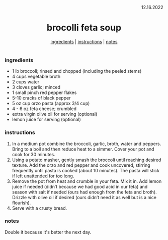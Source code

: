 <p align="right">12.16.2022</p>

<h1 align="center">brocolli feta soup</h1>

<div align="center">
  <a href="#ingredients">ingredients</a> | 
  <a href="#instructions">instructions</a> | 
  <a href="#notes">notes</a>
</div>
<br>

### ingredients
- 1 lb broccoli; rinsed and chopped (including the peeled stems)
- 4 cups vegetable broth
- 2 cups water
- 3 cloves garlic; minced
- 1 small pinch red pepper flakes
- 5-10 cracks of black pepper
- 5 oz cup orzo pasta (approx 3/4 cup)
- 4 - 6 oz feta cheese; crumbled
- extra virgin olive oil for serving (optional)
- lemon juice for serving (optional)

### instructions
1. In a medium pot combine the broccoli, garlic, broth, water and peppers. Bring to a boil and then reduce heat to a simmer. Cover your pot and cook for 30 minutes.
1. Using a potato masher, gently smash the broccoli until reaching desired texture. Add the orzo and red pepper and cook uncovered, stirring frequently until pasta is cooked (about 10 minutes). The pasta will stick if left unattended for too long.
1. Remove the pot from heat and crumble in your feta. Mix it in. Add lemon juice if needed (didn’t because we had good acid in our feta) and season with salt if needed (ours had enough from the feta and broth). Drizzle with olive oil if desired (ours didn’t need it as well but is a nice flourish).
1. Serve with a crusty bread. 


### notes
Double it because it's better the next day.
